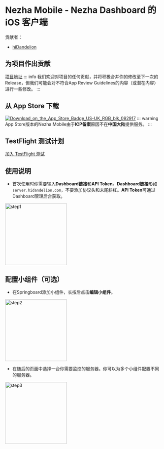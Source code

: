 # Nezha Mobile - Nezha Dashboard 的 iOS 客户端
贡献者：
+ [hiDandelion](https://github.com/hiDandelion)

## 为项目作出贡献
[项目地址](https://github.com/hiDandelion/Nezha-Mobile)
::: info
我们欢迎对项目的任何贡献，并将积极合并你的修改至下一次的Release，但我们可能会对不符合App Review Guidelines的内容（或潜在内容）进行一些修改。
:::

## 从 App Store 下载
[![Download_on_the_App_Store_Badge_US-UK_RGB_blk_092917](/images/case6/Download_on_the_App_Store_Badge_CNSC_RGB_blk_092917.svg)](https://apps.apple.com/us/app/nezha-mobile/id6596729064)
::: warning
App Store版本的Nezha Mobile由于**ICP备案**原因不在**中国大陆**提供服务。
:::

## TestFlight 测试计划
[加入 TestFlight 测试](https://testflight.apple.com/join/C6vTc2dN)

## 使用说明
+ 首次使用时你需要输入**Dashboard链接**和**API Token**。**Dashboard链接**形如`server.hidandelion.com`，不要添加协议头和末尾斜杠。**API Token**可通过Dashboard管理后台获取。
<img src="/images/case6/1.png" alt="step1" width="200"/>

## 配置小组件（可选）
+ 在Springboard添加小组件，长按后点击**编辑小组件**。
<img src="/images/case6/2.png" alt="step2" width="200"/>

+ 在随后的页面中选择一台你需要监控的服务器。你可以为多个小组件配置不同的服务器。
<img src="/images/case6/3.png" alt="step3" width="200"/>
